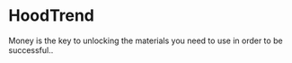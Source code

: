 # HoodTrend
Money is the key to unlocking the materials you need to use in order to be successful..
